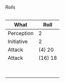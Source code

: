 
###### Rolls
| What       | Roll    |
| ---------- | ------- |
| Perception | 2       |
| Initiative | 2       |
| Attack     | (4) 20  |
| Attack     | (16) 18 |
|            |         |
|            |         |
|            |         |
|            |         |
|            |         |
|            |         |
|            |         |
|            |         |
